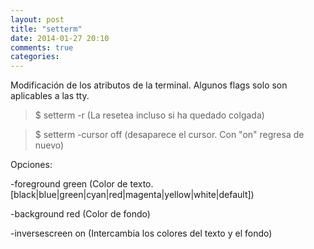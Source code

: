 ```yaml
---
layout: post
title: "setterm"
date: 2014-01-27 20:10
comments: true
categories: 
---
```

Modificación de los atributos de la terminal. Algunos flags solo son aplicables a las tty. 

>$ setterm -r   (La resetea incluso si ha quedado colgada) 

>$ setterm -cursor off (desaparece el cursor. Con "on" regresa de nuevo) 

Opciones: 

-foreground green (Color de texto. [black|blue|green|cyan|red|magenta|yellow|white|default]) 

-background red  (Color de fondo) 

-inversescreen on (Intercambia los colores del texto y el fondo) 

